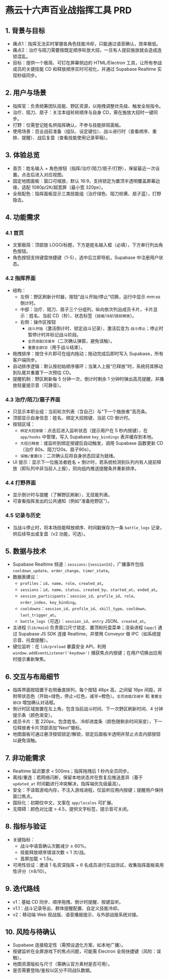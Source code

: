 ﻿# 燕云十六声百业战指挥工具 PRD

## 1. 背景与目标
- 痛点1：指挥无法实时掌握各角色技能冷却，只能通过语音确认，效率极低。
- 痛点2：治疗与陌刀需要按既定顺序轮放大招，一旦有人提前施放就会造成连锁混乱。
- 目标：提供一个极简、可钉在屏幕侧边的 HTML/Electron 工具，让所有参战成员的关键技能 CD 和释放顺序实时可视化，并通过 Supabase Realtime 实现秒级同步。

## 2. 用户与场景
- 指挥官：负责统筹团队技能、野区资源，以拖拽调整优先级、触发全局指令。
- 治疗、陌刀、扇子：关注本组轮转顺序与自身 CD，需在施放大招时一键同步。
- 打野：仅需登记姓名供指挥确认，不参与技能排班面板。
- 使用场景：百业战前准备（组队、设定键位）、战斗进行时（查看顺序、重排、提醒）、战后复盘（查看技能使用记录草稿）。

## 3. 体验总览
- 首页：姓名输入 + 角色按钮（指挥/治疗/陌刀/扇子/打野），保留最近一次设置。点击后进入对应视图。
- 固定地图面板：窗口可缩放，默认 16:9，支持锁定为置顶半透明覆盖屏幕边缘，适配 1080p/2K/超宽屏（最小宽 320px）。
- 全局配色：指挥面板显示三类技能组（治疗绿色、陌刀棕黄、扇子蓝），打野隐去。

## 4. 功能需求
### 4.1 首页
- 文案极简：顶部放 LOGO/标题，下方是姓名输入框（必填），下方单行列出角色按钮。
- 角色按钮支持键盘快捷键（1-5），选中后立即导航，Supabase 中注册用户状态。

### 4.2 指挥界面
- 结构：
  - 左侧：野区刷新计时器，按钮“战斗开始/停止”切换，运行中显示 mm:ss 倒计时。
  - 中部：治疗、陌刀、扇子三个分组列，纵向依次列出成员卡片，卡片显示：姓名、当前 CD（秒）、状态标签（`就绪`/`冷却`/`提前释放`）。
  - 右侧：操作区按钮
    - `战斗开始`（激活倒计时、锁定战斗记录），激活后变为 `战斗停止`；停止时暂停计时并标记战斗阶段。
    - `全员技能CD减半`（二次确认弹窗，避免误触）。
    - `重置全部CD`（用于战斗结束）。
- 拖拽排序：按住卡片即可在组内拖动；拖动完成后即时写入 Supabase，所有客户端同步。
- 自动排序逻辑：默认按初始顺序循环；当某人上报“已释放”时，系统将其移动到队尾并重置下一次预估 CD。
- 提醒机制：野区刷新每 5 分钟一次，倒计时剩余 1 分钟时弹出高亮提醒，并播放轻量提示音（可静音）。

### 4.3 治疗/陌刀/扇子界面
- 只显示本职业组：当前轮次列表（含自己）与“下一个施放者”高亮条。
- 顶部显示自身信息：姓名、绑定大招按键、当前 CD 倒计时。
- 按钮区域：
  - `绑定大招按键`：点击后进入监听状态（提示用户在 5 秒内按键），在 `app/hooks` 中管理，写入 Supabase `key_bindings` 表并缓存到本地。
  - `大招已释放`：或监听到绑定按键后自动触发，调用 Supabase 函数更新 CD（治疗 80s、陌刀120s、扇子90s）。
  - `误触/重置CD`：二次确认后将自身状态回滚为就绪。
- UI 提示：显示下一位施法者姓名 + 倒计时，若系统检测到队列内有人提前释放（即队列中非当前人上报），则向组内推送提醒条并重新排序。

### 4.4 打野界面
- 显示倒计时与提醒（了解野区刷新），无技能列表。
- 可查看指挥发出的公共通知（例如“准备抢野区”）。

### 4.5 记录与历史
- 当战斗停止时，将本场技能释放顺序、时间戳保存为一条 `battle_logs` 记录，供后续导出或复盘（v2 功能，可选）。

## 5. 数据与技术
- Supabase Realtime 频道：`sessions:{sessionId}`，广播事件包括 `cooldown_update`、`order_change`、`timer_state`。
- 数据表建议：
  - `profiles`：`id`、`name`、`role`、`created_at`。
  - `sessions`：`id`、`name`、`status`、`created_by`、`started_at`、`ended_at`。
  - `session_participants`：`session_id`、`profile_id`、`role`、`order_index`、`key_binding`。
  - `cooldowns`：`session_id`、`profile_id`、`skill_type`、`cooldown`、`last_trigger_at`。
  - `battle_logs`（可选）：`session_id`、`entry` JSON、`created_at`。
- 主进程 (`lib/main`) 负责窗口尺寸锁定、置顶和托盘菜单；渲染进程 (`app/`) 通过 Supabase JS SDK 连接 Realtime，并使用 Conveyor 做 IPC（如系统提示音、托盘提醒）。
- 键位监听：在 `lib/preload` 暴露安全 API，利用 `window.addEventListener('keydown')` 捕获焦点内按键；在用户切换出应用时提示重新聚焦。

## 6. 交互与布局细节
- 指挥界面按钮置于右侧垂直排列，每个按钮 48px 高，之间留 16px 间距，并附带状态色（开始=绿色，停止=红色，减半=橙色）。`全员技能CD减半` 和 `重置全部CD` 增加确认对话框。
- 倒计时区域放置在左上角，包含当前战斗时间、下一次野区刷新时间、4 分钟提示条（颜色渐变）。
- 成员卡片：宽 220px，包含姓名、冷却进度条（颜色随剩余时间渐变），下一位释放者卡片顶部添加“Next”徽标。
- 地图面板可通过悬浮按钮锁定/解锁，锁定后面板半透明并禁止点击内部按钮以避免误触。

## 7. 非功能需求
- Realtime 延迟要求 < 500ms；指挥拖拽后 1 秒内全员同步。
- 离线/重连：若网络闪断，保留本地状态并在恢复后推送差异（基于 `updated_at` 时间戳进行冲突解决，指挥端优先级最高）。
- 安全：不读取游戏内存，不注入游戏进程，仅监听应用内按键；提醒用户保持窗口焦点。
- 国际化：初期仅中文，文案在 `app/locales` 可扩展。
- 无障碍：颜色对比度 > 4.5，提供文字标签，提示音可关闭。

## 8. 指标与验证
- 关键指标：
  - 战斗中语音确认次数减少 ≥ 60%。
  - 技能释放顺序错误次数 < 1 次/战。
  - 首屏加载 < 1.5s。
- 可用性验证：邀请 1 名资深指挥 + 6 名成员进行实战测试，收集指挥面板易用性评分（≥8/10）。

## 9. 迭代路线
- v1：基础 CD 同步、顺序拖拽、倒计时提醒、按键监听。
- v1.1：战斗记录导出、群体提醒配置、自定义技能冷却。
- v2：移动端 Web 观战版、语音播报提示、与外部战报系统对接。

## 10. 风险与待确认
- Supabase 连接稳定性（需预设退化方案，如本地广播）。
- 按键监听在全屏游戏下的焦点问题，可能需 Electron 全局快捷键（风险：误触）。
- 地图资源版权与尺寸（需确认官方素材是否可用）。
- 是否需要登陆/鉴权以区分不同战队数据。
